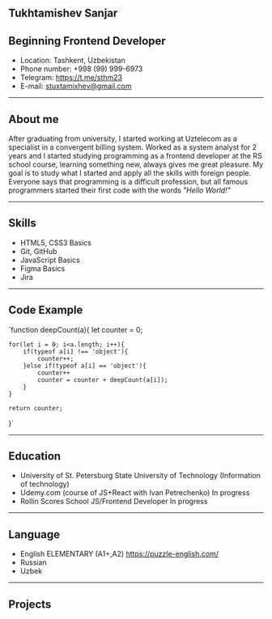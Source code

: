 ## Tukhtamishev Sanjar

Beginning Frontend Developer
------
- Location: Tashkent, Uzbekistan
- Phone number: +998 (99) 999-6973
- Telegram: https://t.me/sthm23
- E-mail: stuxtamixhev@gmail.com

------
## About me

 After graduating from university, I started working at Uztelecom as a specialist in a convergent billing system. Worked as a system analyst for 2 years and I started studying programming as a frontend developer at the RS school course, learning something new, always gives me great pleasure. My goal is to study what I started and apply all the skills with foreign people. Everyone says that programming is a difficult profession, but all famous programmers started their first code with the words *"Hello World!"*
  
-----

## Skills

- HTML5, CSS3 Basics
- Git, GitHub
- JavaScript Basics
- Figma Basics
- Jira

-----

## Code Example

`function deepCount(a){
    let counter = 0;

    for(let i = 0; i<a.length; i++){
        if(typeof a[i] !== 'object'){
            counter++;
        }else if(typeof a[i] == 'object'){
            counter++
            counter = counter + deepCount(a[i]);
        }
    }
    
    return counter;
}` 

---------

## Education

- University of St. Petersburg State University of Technology (Information of technology)
- Udemy.com (course of JS+React with Ivan Petrechenko) In progress
- Rollin Scores School JS/Frontend Developer In progress

---------

## Language

- English ELEMENTARY (A1+,A2) https://puzzle-english.com/
- Russian
- Uzbek

---------

## Projects